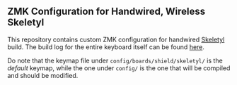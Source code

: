 ## ZMK Configuration for Handwired, Wireless Skeletyl
This repository contains custom ZMK configuration for handwired [Skeletyl](https://github.com/Bastardkb/Skeletyl) build. The build log for the entire keyboard itself can be found [here](https://elescia.wordpress.com/2022/02/27/handwired-wireless-skeletyl/).

Do note that the keymap file under `config/boards/shield/skeletyl/` is the *default* keymap, while the one under `config/` is the one that will be compiled and should be modified.
